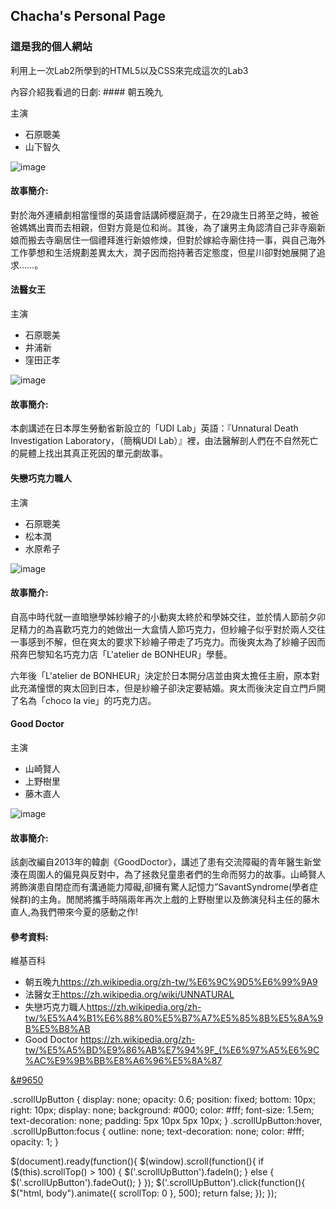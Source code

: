 ## Chacha's Personal Page


### 這是我的個人網站
<p> 利用上一次Lab2所學到的HTML5以及CSS來完成這次的Lab3 </p>
<p2> 內容介紹我看過的日劇:</p2>
#### 朝五晚九
  <p>主演</p>
  <ul>
    <li>石原聰美</li>
    <li>山下智久</li>
    
  </ul>

![image](https://upload.cc/i1/2019/03/16/7rkWnb.jpg)

#### 故事簡介:
<pp>
  對於海外連續劇相當憧憬的英語會話講師櫻庭潤子，在29歳生日將至之時，被爸爸媽媽出賣而去相親，但對方竟是位和尚。其後，為了讓男主角認清自己非寺廟新娘而搬去寺廟居住一個禮拜進行新娘修煉，但對於嫁給寺廟住持一事，與自己海外工作夢想和生活規劃差異太大，潤子因而抱持著否定態度，但星川卻對她展開了追求……。
  </pp>


#### 法醫女王
  <p>主演</p>
  <ul>
    <li>石原聰美</li>
    <li>井浦新</li>
    <li>窪田正孝</li>
    
  </ul>

![image](https://upload.cc/i1/2019/03/16/spzCPK.jpg)

#### 故事簡介:
<pp>
  本劇講述在日本厚生勞動省新設立的「UDI Lab」英語：『Unnatural Death Investigation Laboratory，（簡稱UDI Lab）』裡，由法醫解剖人們在不自然死亡的屍體上找出其真正死因的單元劇故事。
  </pp>


#### 失戀巧克力職人
  <p>主演</p>
  <ul>
    <li>石原聰美</li>
    <li>松本潤</li>
    <li>水原希子</li>
    
  </ul>

![image](https://upload.cc/i1/2019/03/16/1XlhI4.jpg)

#### 故事簡介:
<pp>
  
  自高中時代就一直暗戀學姊紗繪子的小動爽太終於和學姊交往，並於情人節前夕卯足精力的為喜歡巧克力的她做出一大盒情人節巧克力，但紗繪子似乎對於兩人交往一事感到不解，但在爽太的要求下紗繪子帶走了巧克力。而後爽太為了紗繪子因而飛奔巴黎知名巧克力店「L'atelier de BONHEUR」學藝。
  
  六年後「L'atelier de BONHEUR」決定於日本開分店並由爽太擔任主廚，原本對此充滿憧憬的爽太回到日本，但是紗繪子卻決定要結婚。爽太而後決定自立門戶開了名為「choco la vie」的巧克力店。
  </pp>

#### Good Doctor
  <p>主演</p>
  <ul>
    <li>山崎賢人</li>
    <li>上野樹里</li>
    <li>藤木直人</li>
    
  </ul>

![image](https://upload.cc/i1/2019/03/16/LYqXTN.jpg)

#### 故事簡介:
<pp>
  
  該劇改編自2013年的韓劇《GoodDoctor》，講述了患有交流障礙的青年醫生新堂湊在周圍人的偏見與反對中，為了拯救兒童患者們的生命而努力的故事。山崎賢人將飾演患自閉症而有溝通能力障礙,卻擁有驚人記憶力”SavantSyndrome(學者症候群)的主角。閒閒將攜手時隔兩年再次上戲的上野樹里以及飾演兒科主任的藤木直人,為我們帶來今夏的感動之作!
  
  </pp>


#### 參考資料:
<p> 維基百科 </p>
  <ul>
    <li>朝五晚九<a href="https://zh.wikipedia.org/zh-tw/%E6%9C%9D5%E6%99%9A9">https://zh.wikipedia.org/zh-tw/%E6%9C%9D5%E6%99%9A9</a> </li>
    <li>法醫女王<a href="https://zh.wikipedia.org/wiki/UNNATURAL">https://zh.wikipedia.org/wiki/UNNATURAL</a></li>
    <li>失戀巧克力職人<a href="https://zh.wikipedia.org/zh-tw/%E5%A4%B1%E6%88%80%E5%B7%A7%E5%85%8B%E5%8A%9B%E5%B8%AB">https://zh.wikipedia.org/zh-tw/%E5%A4%B1%E6%88%80%E5%B7%A7%E5%85%8B%E5%8A%9B%E5%B8%AB</a></li>
    <li>Good Doctor   <a href="https://zh.wikipedia.org/zh-tw/%E5%A5%BD%E9%86%AB%E7%94%9F_(%E6%97%A5%E6%9C%AC%E9%9B%BB%E8%A6%96%E5%8A%87">https://zh.wikipedia.org/zh-tw/%E5%A5%BD%E9%86%AB%E7%94%9F_(%E6%97%A5%E6%9C%AC%E9%9B%BB%E8%A6%96%E5%8A%87</a></li>
    
  </ul>

<a href="#" class="scrollUpButton">&#9650</a>

.scrollUpButton {
 display: none;
 opacity: 0.6;
 position: fixed;
 bottom: 10px;
 right: 10px;
 display: none;
 background: #000;
 color: #fff;
 font-size: 1.5em;
 text-decoration: none;
 padding: 5px 10px 5px 10px;
}
.scrollUpButton:hover, .scrollUpButton:focus {
 outline: none;
 text-decoration: none;
 color: #fff;
 opacity: 1;
}

 $(document).ready(function(){
  $(window).scroll(function(){
      if ($(this).scrollTop() > 100) {
          $('.scrollUpButton').fadeIn();
      } else {
          $('.scrollUpButton').fadeOut();
      }
  });
  $('.scrollUpButton').click(function(){
      $("html, body").animate({ scrollTop: 0 }, 500);
      return false;
  });
 });
